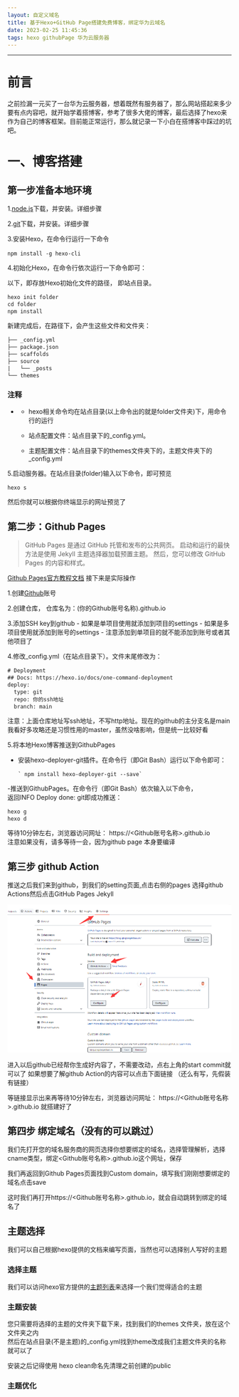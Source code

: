```yaml
---
layout: 自定义域名
title: 基于Hexo+GitHub Page搭建免费博客，绑定华为云域名
date: 2023-02-25 11:45:36
tags: hexo githubPage 华为云服务器
---
```


---
# 前言

之前捡漏一元买了一台华为云服务器，想着既然有服务器了，那么网站搭起来多少要有点内容吧，就开始学着搭博客，参考了很多大佬的博客，最后选择了hexo来作为自己的博客框架。目前能正常运行，那么就记录一下小白在搭博客中踩过的坑吧。

# 一、博客搭建

## 第一步准备本地环境

1.[node.js](https://nodejs.org/en/)下载，并安装。详细步骤

2.[git](https://git-scm.com/)下载，并安装。详细步骤

3.安装Hexo，在命令行运行一下命令

`
   npm install -g hexo-cli
`

4.初始化Hexo，在命令行依次运行一下命令即可：

以下，即存放Hexo初始化文件的路径， 即站点目录。

    hexo init folder
    cd folder
    npm install
    
新建完成后，在路径下，会产生这些文件和文件夹：

    
    ├── _config.yml 
    ├── package.json
    ├── scaffolds
    ├── source
    |   └── _posts
    └── themes
    

### 注释

-
    - hexo相关命令均在站点目录(以上命令出的就是folder文件夹)下，用命令行的运行
 
    - 站点配置文件：站点目录下的_config.yml。

    - 主题配置文件：站点目录下的themes文件夹下的，主题文件夹下的_config.yml

5.启动服务器。在站点目录(folder)输入以下命令，即可预览

```
hexo s
```
然后你就可以根据你终端显示的网址预览了

## 第二步：Github Pages

>GitHub Pages 是通过 GitHub 托管和发布的公共网页。 启动和运行的最快方法是使用 Jekyll 主题选择器加载预置主题。 然后，您可以修改 GitHub Pages 的内容和样式。

[Github Pages官方教程文档](https://docs.github.com/zh/pages/quickstart)
接下来是实际操作

1.创建[Github](https://github.com)账号

2.创建仓库， 仓库名为：(你的Github账号名称).github.io

3.添加SSH key到github
    -  如果是单项目使用就添加到项目的settings
    -  如果是多项目使用就添加到账号的settings
    -  注意添加到单项目的就不能添加到账号或者其他项目了

4.修改_config.yml（在站点目录下）。文件末尾修改为：

    # Deployment
    ## Docs: https://hexo.io/docs/one-command-deployment
    deploy:
      type: git
      repo: 你的ssh地址
      branch: main

注意：上面仓库地址写ssh地址，不写http地址。现在的github的主分支名是main
我看好多攻略还是习惯性用的master，虽然没啥影响，但是统一比较好看

5.将本地Hexo博客推送到GithubPages

- 安装hexo-deployer-git插件。在命令行（即Git Bash）运行以下命令即可：

      ` npm install hexo-deployer-git --save` 

-推送到GithubPages。在命令行（即Git Bash）依次输入以下命令，  
 返回INFO Deploy done: git即成功推送：

    hexo g
    hexo d

等待10分钟左右，浏览器访问网址： https://<Github账号名称>.github.io  
注意如果没有，请多等待一会，因为github page 本身要编译

## 第三步 github Action

推送之后我们来到github，到我们的setting页面,点击右侧的pages
选择github Actions然后点击GitHub Pages Jekyll

![githubActions](./../images/githubAction.png)

进入以后github已经帮你生成好内容了，不需要改动，点右上角的start commit就可以了
如果想要了解github Action的内容可以点击下面链接
（还么有写，先假装有链接）

等链接显示出来再等待10分钟左右，浏览器访问网址： https://<Github账号名称>.github.io
就搭建好了

## 第四步 绑定域名（没有的可以跳过）

我们先打开您的域名服务商的网页选择你想要绑定的域名，选择管理解析，选择cname类型，绑定<Github账号名称>.github.io这个网址，保存

我们再返回到Github Pages页面找到Custom domain，填写我们刚刚想要绑定的域名点击save

这时我们再打开https://<Github账号名称>.github.io，就会自动跳转到绑定的域名了


## 主题选择

我们可以自己根据hexo提供的文档来编写页面，当然也可以选择别人写好的主题

### 选择主题

我们可以访问hexo官方提供的[主题列表](https://hexo.io/themes/)来选择一个我们觉得适合的主题

### 主题安装

您只需要将选择的主题的文件夹下载下来，找到我们的themes 文件夹，放在这个文件夹之内  
然后在站点目录(不是主题)的_config.yml找到theme改成我们主题文件夹的名称就可以了

安装之后记得使用 hexo clean命名先清理之前创建的public

### 主题优化


